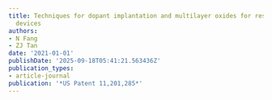 ```yaml
---
title: Techniques for dopant implantation and multilayer oxides for resistive switching
  devices
authors:
- N Fang
- ZJ Tan
date: '2021-01-01'
publishDate: '2025-09-18T05:41:21.563436Z'
publication_types:
- article-journal
publication: '*US Patent 11,201,285*'
---
```


